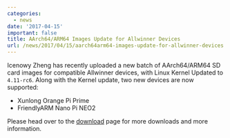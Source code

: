 ```yaml
---
categories:
  - news
date: '2017-04-15'
important: false
title: AArch64/ARM64 Images Update for Allwinner Devices
url: /news/2017/04/15/aarch64arm64-images-update-for-allwinner-devices.html
---
```



Icenowy Zheng has recently uploaded a new batch of AArch64/ARM64 SD card images for compatible Allwinner devices, with Linux Kernel Updated to `4.11-rc6`. Along with the Kernel update, two new devices are now supported:

- Xunlong Orange Pi Prime
- FriendlyARM Nano Pi NEO2

Please head over to the [download](https://aosc.io/os-download/) page for more downloads and more information.